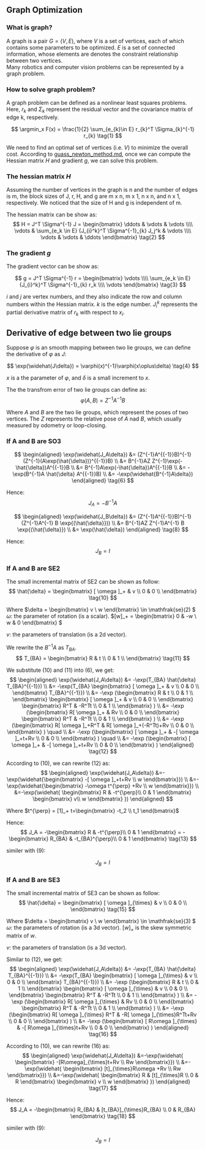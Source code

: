 ## Graph Optimization  
### What is graph?  
A graph is a pair $G = (V, E)$,
where $V$ is a set of vertices, each of which contains some parameters to be optimized.  $E$ is a set of connected information, whose elements are denotes the constraint relationship between two vertices.  
Many robotics and computer vision problems can be represented by a graph problem.

### How to solve graph problem?
A graph problem can be defined as a nonlinear least squares problems. Here, $r_k$ and $\Sigma_k$ represent the residual vector and the covariance matrix of edge k, respectively.

$$
\argmin_x  F(x) = \frac{1}{2} \sum_{e_{k}\in E} r_{k}^T \Sigma_{k}^{-1} r_{k} 
\tag{1}
$$



We need to find an optimal set of vertices (i.e. $V$) to minimize the overall cost. According to [guass_newton_method.md](./guass_newton_method.md), once we can compute the Hessian matrix $H$ and gradient $g$, we can solve this problem.

### The hessian matrix $H$
Assuming the number of vertices in the graph is n and the number of edges is m, the block sizes of J, r, H, and g are m x n, m x 1, n x n, and n x 1, respectively. We noticed that the size of H and g is independent of m.

The hessian matrix can be show as:
$$ 
H  =  J^T \Sigma^{-1} J
= \begin{bmatrix}
\ddots & \vdots & \vdots \\\\ 
 \vdots & \sum_{e_k \in E} {J_{i}^k}^T \Sigma^{-1}_{k} J_j^k & \vdots \\\\ 
\vdots & \vdots & \ddots
\end{bmatrix}
 \tag{2}
$$

### The gradient $g$

The gradient vector can be show as:

$$ 
g  =  J^T \Sigma^{-1} r = 
\begin{bmatrix}
\vdots \\\\
 \sum_{e_k \in E} {J_{i}^k}^T \Sigma^{-1}_{k} r_k  \\\\
\vdots 
\end{bmatrix}
\tag{3}
$$

$i$ and $j$ are vertex numbers, and they also indicate the row and column numbers within the Hessian matrix. $k$ is the edge number. $J_{i}^k$ represents the partial derivative matrix of $r_k$ with respect to $x_i$.

## Derivative of edge between two lie groups
Suppose $\varphi$ is an smooth mapping between two lie groups,
we can define the derivative of $\varphi$ as $J$:

$$
    \exp(\widehat{J\delta}) = \varphi(x)^{-1}\varphi(x\oplus\delta)
    \tag{4}
$$

$x$ is a the parameter of $\varphi$, and $\delta$ is a small increment to $x$.

The the transfrom error of two lie groups can define as:
$$
    \varphi(A,B) = Z^{-1}A^{{-1}}B \tag{5}
$$

Where $A$ and $B$ are the two lie groups, which represent the poses of two vertices. The $Z$ represents the relative pose of $A$ nad $B$, which usually measured by odometry or loop-closing.

### If A and B are SO3

$$
\begin{aligned}
    \exp(\widehat{J_A\delta}) 
    &= (Z^{-1}A^{{-1}}B)^{-1}(Z^{-1}(A\exp(\hat{\delta}))^{{-1}}B) \\
    &= B^{-1}AZ Z^{-1}\exp(-\hat{\delta})A^{{-1}}B \\
    &= B^{-1}A\exp(-\hat{\delta})A^{{-1}}B \\
    &= -\exp(B^{-1}A \hat{\delta} A^{{-1}}B) \\
    &= -\exp(\widehat{B^{-1}A\delta})
\end{aligned}
\tag{6}
$$

Hence:
$$
   J_A = -B^{-1}A \tag{7}
$$


$$
\begin{aligned}
    \exp(\widehat{J_B\delta}) 
    &= (Z^{-1}A^{{-1}}B)^{-1}(Z^{-1}A^{-1} B \exp{(\hat{\delta}})) \\
    &= B^{-1}AZ Z^{-1}A^{-1} B \exp{(\hat{\delta}}) \\
    &= \exp(\hat{\delta}) 
\end{aligned}
\tag{8}
$$

Hence:
$$
   J_B = I \tag{9}
$$

### If A and B are SE2

The small incremental matrix of SE2 can be shown as follow: 
$$
  \hat{\delta} = 
  \begin{bmatrix}
[ \omega ]_+ & v \\
0 & 0 \\
\end{bmatrix}
\tag{10}
$$


Where $\delta = \begin{bmatrix} v \\ w \end{bmatrix} \in \mathfrak{se}(2) $
$\omega$: the parameter of rotation (is a scalar). $[w]_+ = \begin{bmatrix} 0 & -w \\ w & 0 \end{bmatrix} $

$v$: the parameters of translation (is a 2d vector).


We rewrite the $B^{-1}A$ as $T_{BA}$.
$$
    T_{BA} =       
    \begin{bmatrix}
         R & t \\
        0 & 1 \\
    \end{bmatrix}
    \tag{11}
$$

We substitute (10) and (11) into (6), we get:
$$
\begin{aligned}
    \exp(\widehat{J_A\delta}) 
    &= -\exp(T_{BA} \hat{\delta} T_{BA}^{{-1}}) \\
    &= -\exp(T_{BA} 
          \begin{bmatrix}
            [ \omega ]_+ & v \\
            0 & 0 \\
            \end{bmatrix}
        T_{BA}^{{-1}}) \\
    &= -\exp
        (\begin{bmatrix}
             R & t \\
            0 & 1 \\
        \end{bmatrix}
          \begin{bmatrix}
            [ \omega ]_+ & v \\
            0 & 0 \\
            \end{bmatrix}
        \begin{bmatrix}
             R^T & -R^Tt \\
            0 & 1 \\
        \end{bmatrix}
        ) \\
    &= -\exp
        (\begin{bmatrix}
             R[ \omega ]_+ & Rv \\
            0 & 0 \\
        \end{bmatrix}
        \begin{bmatrix}
             R^T & -R^Tt \\
            0 & 1 \\
        \end{bmatrix}
        ) \\
     &= -\exp
        (\begin{bmatrix}
             R[ \omega ]_+R^T & R[ \omega ]_+(-R^Tt)+Rv \\
            0 & 0 \\
        \end{bmatrix}
        ) \quad \\
     &= -\exp
        (\begin{bmatrix}
             [ \omega ]_+ & -[ \omega ]_+t+Rv \\
            0 & 0 \\
        \end{bmatrix}
        ) \quad \\
     &= -\exp
        (\begin{bmatrix}
             [ \omega ]_+ & -[ \omega ]_+t+Rv \\
            0 & 0 \\
        \end{bmatrix}
)
\end{aligned} 
\tag{12}
$$

According to (10), we can rewrite (12) as:
$$
\begin{aligned}
\exp(\widehat{J_A\delta}) 
&=-\exp(\widehat{\begin{bmatrix}  -[ \omega ]_+t+Rv \\ w 
    \end{bmatrix}}) \\
&=-\exp(\widehat{\begin{bmatrix}  -\omega t^{\perp} +Rv \\ w 
    \end{bmatrix}}) \\
&=-\exp(\widehat{
    \begin{bmatrix}  R & -t^{\perp}\\ 0 & 1 \end{bmatrix}
    \begin{bmatrix}  v\\ w \end{bmatrix}
    })
\end{aligned} 
$$

Where $t^{\perp} = [1]_+  t=\begin{bmatrix} -t_2 \\ t_1 \end{bmatrix}$ 

Hence: 
$$
   J_A = -\begin{bmatrix}  R & -t^{\perp}\\ 0 & 1 \end{bmatrix}
   =  -\begin{bmatrix}  R_{BA} & -t_{BA}^{\perp}\\ 0 & 1 \end{bmatrix} \tag{13}
$$

similer with (9):

$$
J_B = I \tag{14}
$$



### If A and B are SE3

The small incremental matrix of SE3 can be shown as follow: 
$$
  \hat{\delta} = 
  \begin{bmatrix}
[ \omega ]_{\times} & v \\
0 & 0 \\
\end{bmatrix}
\tag{15}
$$


Where $\delta = \begin{bmatrix} v \\ w \end{bmatrix} \in \mathfrak{se}(3) $
$\omega$: the parameters of rotation (is a 3d vector). $[w]_{\times}$ is the skew symmetric matrix of $w$. 

$v$: the parameters of translation (is a 3d vector).

Similar to (12), we get:
$$
\begin{aligned}
    \exp(\widehat{J_A\delta}) 
    &= -\exp(T_{BA} \hat{\delta} T_{BA}^{{-1}}) \\
    &= -\exp(T_{BA} 
          \begin{bmatrix}
            [ \omega ]_{\times} & v \\
            0 & 0 \\
            \end{bmatrix}
        T_{BA}^{{-1}}) \\
    &= -\exp
        (\begin{bmatrix}
             R & t \\
            0 & 1 \\
        \end{bmatrix}
          \begin{bmatrix}
            [ \omega ]_{\times} & v \\
            0 & 0 \\
            \end{bmatrix}
        \begin{bmatrix}
             R^T & -R^Tt \\
            0 & 1 \\
        \end{bmatrix}
        ) \\
    &= -\exp
        (\begin{bmatrix}
             R[ \omega ]_{\times} & Rv \\
            0 & 0 \\
        \end{bmatrix}
        \begin{bmatrix}
             R^T & -R^Tt \\
            0 & 1 \\
        \end{bmatrix}
        ) \\
     &= -\exp
        (\begin{bmatrix}
             R[ \omega ]_{\times} R^T & -R[ \omega ]_{\times}R^Tt+Rv \\
            0 & 0 \\
        \end{bmatrix}
        ) \\
     &= -\exp
        (\begin{bmatrix}
             [ R\omega ]_{\times} & -[ R\omega ]_{\times}t+Rv \\
            0 & 0 \\
        \end{bmatrix}
        ) 
\end{aligned}
\tag{16}
$$

According to (10), we can rewrite (16) as:
$$
\begin{aligned}
\exp(\widehat{J_A\delta}) 
&=-\exp(\widehat{
    \begin{bmatrix}
          -[R\omega]_{\times}t+Rv \\
           Rw 
    \end{bmatrix}}) \\
&=-\exp(\widehat{
    \begin{bmatrix} 
         [t]_{\times}R\omega  +Rv \\
          Rw 
    \end{bmatrix}}) \\
&=-\exp(\widehat{
    \begin{bmatrix}  
        R & [t]_{\times}R \\
        0 & R 
    \end{bmatrix}
    \begin{bmatrix} 
        v \\
        w
    \end{bmatrix}
    })
\end{aligned}
\tag{17}
$$

Hence: 
$$
   J_A = -\begin{bmatrix}  
        R_{BA} & [t_{BA}]_{\times}R_{BA}  \\
        0 & R_{BA} 
    \end{bmatrix} \tag{18} 
$$

similer with (9):

$$
J_B = I \tag{19}
$$






